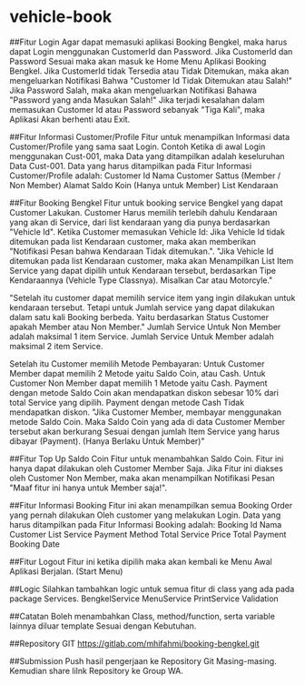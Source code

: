 # vehicle-book

##Fitur Login
Agar dapat memasuki aplikasi Booking Bengkel, maka harus dapat Login menggunakan CustomerId dan Password.
Jika CustomerId dan Password Sesuai maka akan masuk ke Home Menu Aplikasi Booking Bengkel.
Jika CustomerId tidak Tersedia atau Tidak Ditemukan, maka akan mengeluarkan Notifikasi Bahwa "Customer Id Tidak Ditemukan atau Salah!"
Jika Password Salah, maka akan mengeluarkan Notifikasi Bahawa "Password yang anda Masukan Salah!"
Jika terjadi kesalahan dalam memasukan Customer Id atau Password sebanyak "Tiga Kali", maka Aplikasi Akan berhenti atau Exit.

##Fitur Informasi Customer/Profile
Fitur untuk menampilkan Informasi data Customer/Profile yang sama saat Login. Contoh Ketika di awal Login menggunakan Cust-001, maka Data yang ditampilkan adalah keseluruhan Data Cust-001.
Data yang harus ditampilkan pada Fitur Informasi Customer/Profile adalah:
Customer Id
Nama
Customer Sattus (Member / Non Member)
Alamat
Saldo Koin (Hanya untuk Member)
List Kendaraan


##Fitur Booking Bengkel
Fitur untuk booking service Bengkel yang dapat Customer Lakukan.
Customer Harus memilih terlebih dahulu Kendaraan yang akan di Service, dari list kendaraan yang dia punya berdasarkan "Vehicle Id".
Ketika Customer memasukan Vehicle Id:
Jika Vehicle Id tidak ditemukan pada list Kendaraan customer, maka akan memberikan "Notifikasi Pesan bahwa Kendaraan Tidak ditemukan.".
"Jika Vehicle Id ditemukan pada list Kendaraan customer, maka akan Menampilkan List Item Service yang dapat dipilih untuk Kendaraan tersebut, 
berdasarkan Tipe Kendaraannya (Vehicle Type Classnya). Misalkan Car atau Motorcyle."

"Setelah itu customer dapat memilih service item yang ingin dilakukan untuk kendaraan tersebut. Tetapi untuk Jumlah service yang dapat dilakukan dalam satu kali Booking berbeda.
Yaitu berdasarkan Status Customer apakah Member atau Non Member."
Jumlah Service Untuk Non Member adalah maksimal 1 item Service.
Jumlah Service Untuk Member adalah maksimal 2 item Service.

Setelah itu Customer memilih Metode Pembayaran:
Untuk Customer Member dapat memilih 2 Metode yaitu Saldo Coin, atau Cash.
Untuk Customer Non Member dapat memilih 1 Metode yaitu Cash.
Payment dengan metode Saldo Coin akan mendapatkan diskon sebesar 10% dari total Service yang dipilih.
Payment dengan metode Cash Tidak mendapatkan diskon.
"Jika Customer Member, membayar menggunakan metode Saldo Coin. Maka Saldo Coin yang ada di data Customer Member tersebut akan berkurang 
Sesuai dengan jumlah Item Service yang harus dibayar (Payment). (Hanya Berlaku Untuk Member)"

##Fitur Top Up Saldo Coin
Fitur untuk menambahkan Saldo Coin.
Fitur ini hanya dapat dilakukan oleh Customer Member Saja.
Jika Fitur ini diakses oleh Customer Non Member, maka akan menampilkan Notifikasi Pesan "Maaf fitur ini hanya untuk Member saja!".

##Fitur Informasi Booking
Fitur ini akan menampilkan semua Booking Order yang pernah dilakukan Oleh customer yang melakukan Login.
Data yang harus ditampilkan pada Fitur Informasi Booking adalah:
Booking Id
Nama Customer
List Service
Payment Method
Total Service Price
Total Payment
Booking Date


##Fitur Logout
Fitur ini ketika dipilih maka akan kembali ke Menu Awal Aplikasi Berjalan. (Start Menu)


##Logic
Silahkan tambahkan logic untuk semua fitur di class yang ada pada package Services. 
BengkelService
MenuService
PrintService
Validation


##Catatan
Boleh menambahkan Class, method/function, serta variable lainnya diluar template Sesuai dengan Kebutuhan.


##Repository GIT
https://gitlab.com/mhifahmi/booking-bengkel.git



##Submission
Push hasil pengerjaan ke Repository Git Masing-masing. Kemudian share lilnk Repository ke Group WA.
